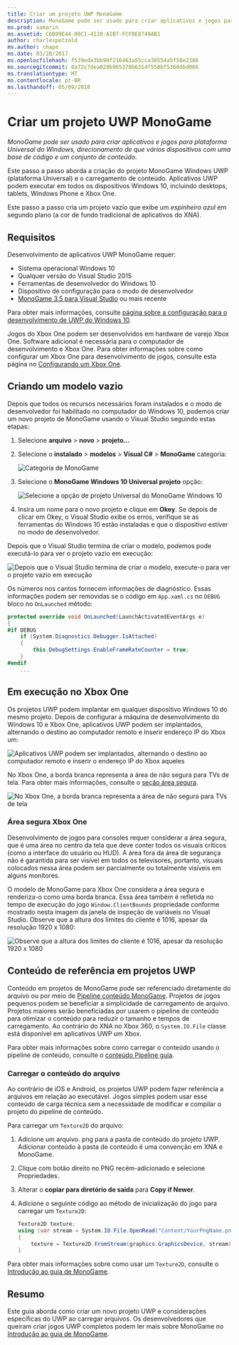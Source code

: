 ```yaml
---
title: Criar um projeto UWP MonoGame
description: MonoGame pode ser usado para criar aplicativos e jogos para plataforma Universal do Windows, direcionamento de que vários dispositivos com uma base de código e um conjunto de conteúdo.
ms.prod: xamarin
ms.assetid: C6B99E44-00C1-4139-A1B7-FCFBE8749AB1
author: charlespetzold
ms.author: chape
ms.date: 03/28/2017
ms.openlocfilehash: f539ede3bb90f216463a55cca30554a5f50e2386
ms.sourcegitcommit: 0a72c7dea020b965378b6314f558bf5360dbd066
ms.translationtype: MT
ms.contentlocale: pt-BR
ms.lasthandoff: 05/09/2018
---
```

# <a name="creating-a-monogame-uwp-project"></a>Criar um projeto UWP MonoGame

_MonoGame pode ser usado para criar aplicativos e jogos para plataforma Universal do Windows, direcionamento de que vários dispositivos com uma base de código e um conjunto de conteúdo._

Este passo a passo aborda a criação do projeto MonoGame Windows UWP (plataforma Universal) e o carregamento de conteúdo. Aplicativos UWP podem executar em todos os dispositivos Windows 10, incluindo desktops, tablets, Windows Phone e Xbox One.

Este passo a passo cria um projeto vazio que exibe um *espinheiro azul* em segundo plano (a cor de fundo tradicional de aplicativos do XNA).

## <a name="requirements"></a>Requisitos

Desenvolvimento de aplicativos UWP MonoGame requer:

- Sistema operacional Windows 10
- Qualquer versão do Visual Studio 2015
- Ferramentas de desenvolvedor do Windows 10
- Dispositivo de configuração para o modo de desenvolvedor
- [MonoGame 3.5 para Visual Studio](http://www.monogame.net/2016/03/17/monogame-3-5/) ou mais recente

Para obter mais informações, consulte [página sobre a configuração para o desenvolvimento de UWP do Windows 10](https://msdn.microsoft.com/windows/uwp/get-started/get-set-up).

Jogos do Xbox One podem ser desenvolvidos em hardware de varejo Xbox One. Software adicional é necessária para o computador de desenvolvimento e Xbox One. Para obter informações sobre como configurar um Xbox One para desenvolvimento de jogos, consulte esta página no [Configurando um Xbox One](https://msdn.microsoft.com/windows/uwp/xbox-apps/index).

## <a name="creating-an-empty-template"></a>Criando um modelo vazio

Depois que todos os recursos necessários foram instalados e o modo de desenvolvedor foi habilitado no computador do Windows 10, podemos criar um novo projeto de MonoGame usando o Visual Studio seguindo estas etapas:

1. Selecione **arquivo** > **novo** > **projeto...**
1. Selecione o **instalado** > **modelos** > **Visual C#** > **MonoGame** categoria: 

    ![](uwp-images/image1.png "Categoria de MonoGame")

1. Selecione o **MonoGame Windows 10 Universal projeto** opção: 

    ![](uwp-images/image2.png "Selecione a opção de projeto Universal do MonoGame Windows 10")

1. Insira um nome para o novo projeto e clique em **Okey**.
Se depois de clicar em Okey, o Visual Studio exibe os erros, verifique se as ferramentas do Windows 10 estão instaladas e que o dispositivo estiver no modo de desenvolvedor.

Depois que o Visual Studio termina de criar o modelo, podemos pode executá-lo para ver o projeto vazio em execução:

![](uwp-images/image3.png "Depois que o Visual Studio termina de criar o modelo, execute-o para ver o projeto vazio em execução")

Os números nos cantos fornecem informações de diagnóstico. Essas informações podem ser removidas se o código em `App.xaml.cs` no `DEBUG` bloco no `OnLaunched` método:


```csharp
protected override void OnLaunched(LaunchActivatedEventArgs e)
{
#if DEBUG
    if (System.Diagnostics.Debugger.IsAttached)
    {
        this.DebugSettings.EnableFrameRateCounter = true;
    }
#endif
    ...
```

## <a name="running-on-xbox-one"></a>Em execução no Xbox One

Os projetos UWP podem implantar em qualquer dispositivo Windows 10 do mesmo projeto. Depois de configurar a máquina de desenvolvimento do Windows 10 e Xbox One, aplicativos UWP podem ser implantados, alternando o destino ao computador remoto e Inserir endereço IP do Xbox um:

![](uwp-images/remote.png "Aplicativos UWP podem ser implantados, alternando o destino ao computador remoto e inserir o endereço IP do Xbox aqueles")

No Xbox One, a borda branca representa a área de não segura para TVs de tela. Para obter mais informações, consulte o [seção área segura](#Safe_Area_on_Xbox_One).

![](uwp-images/safearea.png "No Xbox One, a borda branca representa a área de não segura para TVs de tela")

### <a name="safe-area-on-xbox-one"></a>Área segura Xbox One

Desenvolvimento de jogos para consoles requer considerar a área segura, que é uma área no centro da tela que deve conter todos os visuais críticos (como a interface do usuário ou HUD). A área fora da área de segurança não é garantida para ser visível em todos os televisores, portanto, visuais colocados nessa área podem ser parcialmente ou totalmente visíveis em alguns monitores.

O modelo de MonoGame para Xbox One considera a área segura e renderiza-o como uma borda branca. Essa área também é refletida no tempo de execução do jogo `Window.ClientBounds` propriedade conforme mostrado nesta imagem da janela de inspeção de variáveis no Visual Studio. Observe que a altura dos limites do cliente é 1016, apesar da resolução 1920 x 1080:

![](uwp-images/clientbounds.png "Observe que a altura dos limites do cliente é 1016, apesar da resolução 1920 x 1080")

## <a name="referencing-content-in-uwp-projects"></a>Conteúdo de referência em projetos UWP

Conteúdo em projetos de MonoGame pode ser referenciado diretamente do arquivo ou por meio de [Pipeline conteúdo MonoGame](~/graphics-games/cocossharp/content-pipeline/index.md). Projetos de jogos pequenos podem se beneficiar a simplicidade de carregamento de arquivo. Projetos maiores serão beneficiadas por usarem o pipeline de conteúdo para otimizar o conteúdo para reduzir o tamanho e tempos de carregamento. Ao contrário do XNA no Xbox 360, o `System.IO.File` classe está disponível em aplicativos UWP um Xbox.

Para obter mais informações sobre como carregar o conteúdo usando o pipeline de conteúdo, consulte o [conteúdo Pipeline guia](~/graphics-games/cocossharp/content-pipeline/index.md). 

### <a name="loading-content-from-file"></a>Carregar o conteúdo do arquivo

Ao contrário de iOS e Android, os projetos UWP podem fazer referência a arquivos em relação ao executável. Jogos simples podem usar esse conteúdo de carga técnica sem a necessidade de modificar e compilar o projeto do pipeline de conteúdo.

Para carregar um `Texture2D` do arquivo:

1. Adicione um arquivo. png para a pasta de conteúdo do projeto UWP. Adicionar conteúdo à pasta de conteúdo é uma convenção em XNA e MonoGame.
1. Clique com botão direito no PNG recém-adicionado e selecione Propriedades.
1. Alterar o **copiar para diretório de saída** para **Copy if Newer**.
1. Adicione o seguinte código ao método de inicialização do jogo para carregar um `Texture2D`:

    ```csharp
    Texture2D texture;
    using (var stream = System.IO.File.OpenRead("Content/YourPngName.png"))
    {
        texture = Texture2D.FromStream(graphics.GraphicsDevice, stream);
    }
    ```

Para obter mais informações sobre como usar um `Texture2D`, consulte o [Introdução ao guia de MonoGame](~/graphics-games/monogame/introduction/index.md).

## <a name="summary"></a>Resumo

Este guia aborda como criar um novo projeto UWP e considerações específicas do UWP ao carregar arquivos. Os desenvolvedores que queiram criar jogos UWP completos podem ler mais sobre MonoGame no [Introdução ao guia de MonoGame](~/graphics-games/monogame/introduction/index.md).
